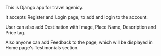 This is Django app for travel agenicy.

It accepts Register and Login page, to add and login to the account.

User can also add Destination with Image, Place Name, Description and Price tag.

Also anyone can add Feedback to the page, which will be displayed in Home page's Testimonials section. 